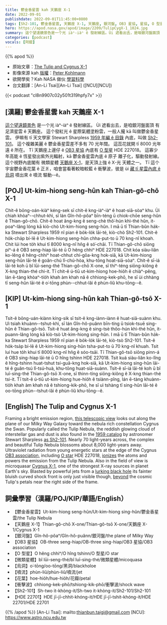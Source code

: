 ```yaml
---
title: 鬱金香星雲 kah 天鵝座 X-1
date: 2022-09-01
publishdate: 2022-09-01T11:45:00+0800
tags: [Sh2-101, 鬱金香星雲, 天鵝座 X-1, 天鵝座, 銀河盤, OB3 星協, 星協, O 型星, HDE 22701, 微類星體, 烏洞, 噴流, 花葉, 衝擊波]
hero: https://apod.nasa.gov/apod/image/2209/TulipCygX-1_1024.jpg
summary: 這个望遠鏡景色是一个光 iàⁿ-iàⁿ ê 發射線區。Ùi 遮看出去，是咱銀河盤面頂 有足濟星雲 ê 天鵝座。
categories: [podcast]
vocals: [阿錕]
---
```


{{% apod %}}

- 原始文章：[The Tulip and Cygnus X-1](https://apod.nasa.gov/apod/ap220901.html)
- 影像來源 kah [版權][copyright]：[Peter Kohlmann](https://www.astrobin.com/users/peterkohlmann/)
- 欲開學矣？Kah NASA 做伙 [學習科學](https://science.nasa.gov/learners/back-to-school)
- 台文翻譯：[An-Li Tsai][An-Li Tsai] ([NCU][NCU])

{{< podcast "cl8n9907c02y501t319hpfy7x" >}}

## [漢羅] 鬱金香星雲 kah 天鵝座 X-1
[這个望遠鏡景色][this telescopic view] 是一个光 iàⁿ-iàⁿ ê 發射線區。
Ùi 遮看出去，是咱銀河盤面頂 有足濟星雲 ê 天鵝座。
這个發紅光 ê 星際氣體塗粉雲，一般人攏 kā 叫做鬱金香星雲。
伊嘛有 tī 天文學家 Stewart Sharpless [1959 年編 ê 目錄][1959 catalog] 內底，叫做 [Sh2-101][as Sh2-101]。
這个複雜美麗 ê 鬱金香星雲差不多有 70 光年闊。
這蕊花就開 tī 8000 光年遠 ê 所在。
Tī 天鵝座上邊仔 ê [OB3 星協][OB3 association] 內底有 [O 型星][O star] HDE 227018。
這寡少年高能 ê 恆星發出紫外光輻射，kā 鬱金香星雲內底 ê 原子 離子化，驅動發射線。
這个視野內底閣有 微類星體 [天鵝座 X-1][Cygnus X-1]，是天頂上強 ê X-光 天體之一。
Tī 這个宇宙鬱金香花葉 ê 正爿，咱會當看著較暗較藍 ê 衝擊波，彼是 ùi [藏 tī 星雲內底 ê 烏洞][lurking black hole] 噴出來 ê 噴流 驅動--ê。

## [POJ] Ut-kim-hiong seng-hûn kah Thian-gô-chō X-1
Chit-ê bōng-oán-kiàⁿ kéng-sek sī chit-ê kng-iàⁿ-iàⁿ ê hoat-siā-sòaⁿ khu.
Ùi chiah khòaⁿ--chhut-khì, sī lán Gîn-hô-pôaⁿ bīn-téng ū chiok-chōe seng-hûn ê Thian-gô-chō.
Chit-ê hoat âng-kng ê seng-chè thô͘-hún khì-thé hûn, it-poaⁿ-lâng lóng kā kiò-chò Ut-kim-hiong seng-hûn.
I mā ū tī Thian-bûn ha̍k-ka Stewart Sharpless 1959 nî pian ê bo̍k-lo̍k lāi-té, kiò-chò Sh2-101.
Chit-ê ho̍k-cha̍p bí-lē ê Ut-kim-hiong seng-hûn chha-put-to ū 70 kng-nî khoah.
Chit lúi hoe to̍h khui tī 8000 kng-nî hn̄g ê só͘-chāi.
Tī Thian-gô-chō siōng piⁿ-á ê OB3 seng-hiap lāi-té ū O hêng chhiⁿ HDE 227018.
Chit kóa siàu-liân ko-lêng ê hêng-chhiⁿ hoat-chhut chí-gōa-kng hok-siā, kā Ut-kim-hiong seng-hûn lāi-té ê goân-chú lî-chú-hòa, khu-tōng hoat-siā-sòaⁿ.
Chit-ê sī-iá lāi-té koh ū bî lūi-seng-thé Thian-gô-chō X-one, sī thiⁿ-téng siōng-kiông ê X-kng thian-thé chi-it.
Tī chit-ê ú-tiū ut-kim-hiong hoe-hio̍h ê chiàⁿ-pêng, lán ē-tàng khòaⁿ-tio̍h khah àm khah nâ ê chhiong-kek-phō, he sī ùi chhàng tī seng-hûn lāi-té ê o͘-tōng phùn--chhut-lâi ê phùn-liû khu-tōng--ê.

## [KIP] Ut-kim-hiong sing-hûn kah Thian-gô-tsō X-1
Tsit-ê bōng-uán-kiànn kíng-sik sī tsit-ê kng-iànn-iànn ê huat-siā-suànn khu.
Uì tsiah khuànn--tshut-khì, sī lán Gîn-hô-puânn bīn-tíng ū tsiok-tsuē sing-hûn ê Thian-gô-tsō.
Tsit-ê huat âng-kng ê sing-tsè thôo-hún khì-thé hûn, it-puann-lâng lóng kā kiò-tsò Ut-kim-hiong sing-hûn.
I mā ū tī Thian-bûn ha̍k-ka Stewart Sharpless 1959 nî pian ê bo̍k-lo̍k lāi-té, kiò-tsò Sh2-101.
Tsit-ê ho̍k-tsa̍p bí-lē ê Ut-kim-hiong sing-hûn tsha-put-to ū 70 kng-nî khuah.
Tsit luí hue to̍h khui tī 8000 kng-nî hn̄g ê sóo-tsāi.
Tī Thian-gô-tsō siōng pinn-á ê OB3 sing-hiap lāi-té ū O hîng tshinn HDE 227018.
Tsit kuá siàu-liân ko-lîng ê hîng-tshinn huat-tshut tsí-guā-kng hok-siā, kā Ut-kim-hiong sing-hûn lāi-té ê guân-tsú lî-tsú-huà, khu-tōng huat-siā-suànn.
Tsit-ê sī-iá lāi-té koh ū bî luī-sing-thé Thian-gô-tsō X-one, sī thinn-tíng siōng-kiông ê X-kng thian-thé tsi-it.
Tī tsit-ê ú-tiū ut-kim-hiong hue-hio̍h ê tsiànn-pîng, lán ē-tàng khuànn-tio̍h khah àm khah nâ ê tshiong-kik-phō, he sī uì tshàng tī sing-hûn lāi-té ê oo-tōng phùn--tshut-lâi ê phùn-liû khu-tōng--ê.

## [English] The Tulip and Cygnus X-1

Framing a bright emission region, [this telescopic view][this telescopic view] looks out along the plane of our Milky Way Galaxy toward the nebula rich constellation Cygnus the Swan.
Popularly called the Tulip Nebula, the reddish glowing cloud of interstellar gas and dust is also found in the [1959 catalog][1959 catalog] by astronomer Stewart Sharpless [as Sh2-101][as Sh2-101].
Nearly 70 light-years across, the complex and beautiful Tulip Nebula blossoms about 8,000 light-years away.
Ultraviolet radiation from young energetic stars at the edge of the Cygnus [OB3 association][OB3 association], including [O star][O star] HDE 227018, [ionizes][ionizes] the atoms and powers the emission from the Tulip Nebula.
Also in the field of view is microquasar [Cygnus X-1][Cygnus X-1], one of the strongest X-ray sources in planet Earth's sky.
Blasted by powerful jets from a [lurking black hole][lurking black hole] its fainter bluish curved shock front is only just visible though, [beyond][beyond] the cosmic Tulip's petals near the right side of the frame.

## 詞彙學習（漢羅/POJ/KIP/華語/English）
- 【鬱金香星雲】Ut-kim-hiong seng-hûn/Ut-kim-hiong sing-hûn/鬱金香星雲/the Tulip Nebula
- 【天鵝座 X-1】Thian-gô-chō X-one/Thian-gô-tsō X-one/天鵝座 X-1/Cygnus X-1
- 【銀河盤】Gîn-hô-pôaⁿ/Gîn-hô-puânn/銀河盤/the plane of Milky Way
- 【OB3 星協】OB-three seng-hiap/OB-three sing-hiap/OB3 星協/OB3 association
- 【O 型星】O hêng chhiⁿ/O hîng tshinn/O 型星/O star
- 【微類星體】bî lūi-seng-thé/bî luī-sing-thé/微類星體/micoquasa
- 【烏洞】o͘-tōng/oo-tōng/黑洞/blackholoe
- 【噴流】phùn-liû/phùn-liû/噴流/jet
- 【花葉】hoe-hio̍h/hue-hio̍h/花瓣/petal
- 【衝擊波】chhiong-kek-phō/tshiong-kik-phō/衝擊波/shock wave
- 【Sh2-101】Sh-two it-khòng-it/Sh-two it-khòng-it/Sh2-101/Sh2-101
- 【HDE 22701】HDE jī-jī-chhit-khóng-it/HDE jī-jī-tshit-khóng-it/HDE 22701/HDE 22701

{{% /apod %}}
[An-Li Tsai]: mailto:thianbun.taigi@gmail.com
[NCU]: https://www.astro.ncu.edu.tw

[copyright]: https://apod.nasa.gov/apod/fap/lib/about_apod.html#srapply

[this telescopic view]:https://www.astrobin.com/q8eq4b/B/
[1959 catalog]:http://adsabs.harvard.edu/cgi-bin/nph-bib_query?bibcode=1959ApJS....4..257S
[as Sh2-101]:http://galaxymap.org/cat/list/sharpless/101
[OB3 association]:http://en.wikipedia.org/wiki/Stellar_kinematics#OB_associations
[O star]:https://apod.nasa.gov/apod/ap070726.html
[ionizes]:https://apod.nasa.gov/apod/ap111103.html
[Cygnus X-1]:http://chandra.harvard.edu/photo/2011/cygx1/
[lurking black hole]:https://exoplanets.nasa.gov/resources/2259/devoured-by-gravity-poster/?galaxy_horror
[beyond]:https://apod.nasa.gov/apod/ap090608.html
